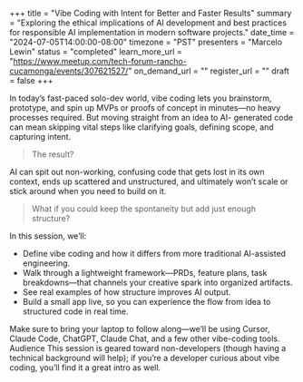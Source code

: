 +++
title = "Vibe Coding with Intent for Better and Faster Results"
summary = "Exploring the ethical implications of AI development and best practices for responsible AI implementation in modern software projects."
date_time = "2024-07-05T14:00:00-08:00"
timezone = "PST"
presenters = "Marcelo Lewin"
status = "completed"
learn_more_url = "https://www.meetup.com/tech-forum-rancho-cucamonga/events/307621527/"
on_demand_url = ""
register_url = ""
draft = false
+++

In today’s fast-paced solo-dev world, vibe coding lets you brainstorm, prototype, and spin up MVPs or
proofs of concept in minutes—no heavy processes required. But moving straight from an idea to AI-
generated code can mean skipping vital steps like clarifying goals, defining scope, and capturing intent.


> The result? 

AI can spit out non-working, confusing code that gets lost in its own context, ends up scattered
and unstructured, and ultimately won’t scale or stick around when you need to build on it.

> What if you could keep the spontaneity but add just enough structure?

In this session, we’ll:

- Define vibe coding and how it differs from more traditional AI-assisted engineering.
- Walk through a lightweight framework—PRDs, feature plans, task breakdowns—that channels
your creative spark into organized artifacts.
- See real examples of how structure improves AI output.
- Build a small app live, so you can experience the flow from idea to structured code in real time.

Make sure to bring your laptop to follow along—we’ll be using Cursor, Claude Code, ChatGPT, Claude Chat,
and a few other vibe-coding tools.
Audience
This session is geared toward non-developers (though having a technical background will help); if you’re a
developer curious about vibe coding, you’ll find it a great intro as well.
